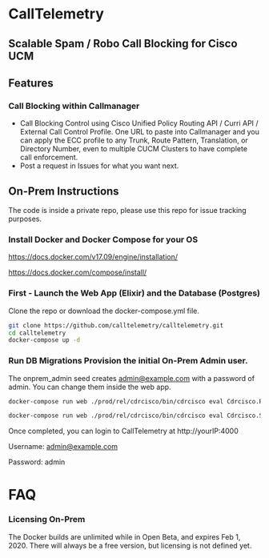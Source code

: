 # CallTelemetry
## Scalable Spam / Robo Call Blocking for Cisco UCM

## Features
### Call Blocking within Callmanager
* Call Blocking Control using Cisco Unified Policy Routing API / Curri API / External Call Control Profile. One URL to paste into Callmanager and you can apply the ECC profile to any Trunk, Route Pattern, Translation, or Directory Number, even to multiple CUCM Clusters to have complete call enforcement.
* Post a request in Issues for what you want next. 



## On-Prem Instructions
The code is inside a private repo, please use this repo for issue tracking purposes.

### Install Docker and Docker Compose for your OS
https://docs.docker.com/v17.09/engine/installation/

https://docs.docker.com/compose/install/

### First - Launch the Web App (Elixir) and the Database (Postgres)
Clone the repo or download the docker-compose.yml file.


``` bash
git clone https://github.com/calltelemetry/calltelemetry.git
cd calltelemetry
docker-compose up -d

```
 

### Run DB Migrations Provision the initial On-Prem Admin user.
The onprem_admin seed creates admin@example.com with a password of admin. You can change them inside the web app.

``` bash
docker-compose run web ./prod/rel/cdrcisco/bin/cdrcisco eval Cdrcisco.Release.migrate

docker-compose run web ./prod/rel/cdrcisco/bin/cdrcisco eval Cdrcisco.Seeds.onprem_admin
```
Once completed, you can login to CallTelemetry at http://yourIP:4000

Username: admin@example.com

Password: admin


# FAQ
### Licensing On-Prem
The Docker builds are unlimited while in Open Beta, and expires Feb 1, 2020. 
There will always be a free version, but licensing is not defined yet.
